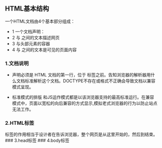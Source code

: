 
## HTML基本结构
一个HTML文档由4个基本部分组成：
* 1 一个文档声明：<!DOCTYPE HTML>
* 2 <html> 与 </html> 之间的文本描述网页
* 3 <head>与</head>头部元素的容器
* 4 <body> 与 </body> 之间的文本是可见的页面内容

### 1.文档说明
 * <!DOCTYPE> 声明必须是 HTML 文档的第一行，位于 <html> 标签之前。告知浏览器的解析器用什么文档标准解析这个文档。DOCTYPE不存在或格式不正确会导致文档以兼容模式呈现。

* 标准模式的排版 和JS运作模式都是以该浏览器支持的最高标准运行。在兼容模式中，页面以宽松的向后兼容的方式显示,模拟老式浏览器的行为以防止站点无法工作。
### 2.HTML标签
<html>标签的作用相当于设计者在告诉浏览器，整个网页是从<html>这里开始的，然后到</html>结束。
### 3.head标签
### 4.body标签
